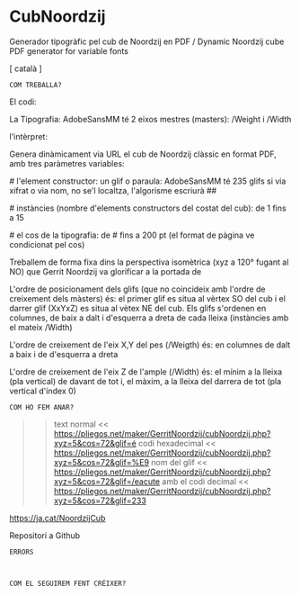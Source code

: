 # CubNoordzij
 Generador tipogràfic pel cub de Noordzij en PDF / Dynamic Noordzij cube PDF generator for variable fonts
 
\[ català ]


	COM TREBALLA?

El codi:

La Tipografia: AdobeSansMM té 2 eixos mestres (masters): /Weight i /Width

l'intèrpret:


Genera dinàmicament via URL el cub de Noordzij clàssic en format PDF, amb tres paràmetres variables:

\# l'element constructor: un glif o paraula: AdobeSansMM té 235 glifs si via xifrat o via nom, no se'l localtza, l'algorisme escriurà ##

\# instàncies (nombre d'elements constructors del costat del cub): de 1 fins a 15

\# el cos de la tipografia: de # fins a 200 pt (el format de pàgina ve condicionat pel cos)

Treballem de forma fixa dins la perspectiva isomètrica (xyz a 120° fugant al NO) que Gerrit Noordzij va glorificar a la portada de

L'ordre de posicionament dels glifs (que no coincideix amb l'ordre de creixement dels màsters) és: el primer glif es situa al vèrtex SO del cub i el darrer glif (XxYxZ) es situa al vètex NE del cub. Els glifs s'ordenen en columnes, de baix a dalt i d'esquerra a dreta de cada lleixa (instàncies amb el mateix /Width)

L'ordre de creixement de l'eix X,Y del pes (/Weigth) és: en columnes de dalt a baix i de d'esquerra a dreta

L'ordre de creixement de l'eix Z de l'ample (/Width) és: el mínim a la lleixa (pla vertical) de davant de tot i, el màxim, a la lleixa del darrera de tot (pla vertical d'índex 0)



	COM HO FEM ANAR?
									
>> text normal <<
https://pliegos.net/maker/GerritNoordzij/cubNoordzij.php?xyz=5&cos=72&glif=é
>> codi hexadecimal <<
https://pliegos.net/maker/GerritNoordzij/cubNoordzij.php?xyz=5&cos=72&glif=%E9
>> nom del glif <<
https://pliegos.net/maker/GerritNoordzij/cubNoordzij.php?xyz=5&cos=72&glif=/eacute
>> amb el codi decimal <<
https://pliegos.net/maker/GerritNoordzij/cubNoordzij.php?xyz=5&cos=72&glif=233


https://ja.cat/NoordzijCub

Repositori a Github


	ERRORS



	COM EL SEGUIREM FENT CRÉIXER?
